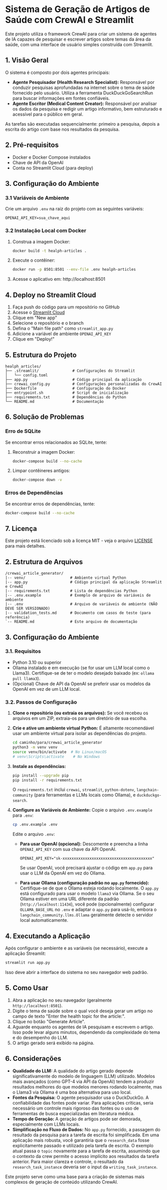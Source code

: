 # Sistema de Geração de Artigos de Saúde com CrewAI e Streamlit

Este projeto utiliza o framework CrewAI para criar um sistema de agentes de IA capazes de pesquisar e escrever artigos sobre temas da área da saúde, com uma interface de usuário simples construída com Streamlit.

## 1. Visão Geral

O sistema é composto por dois agentes principais:

* **Agente Pesquisador (Health Research Specialist):** Responsável por conduzir pesquisas aprofundadas na internet sobre o tema de saúde fornecido pelo usuário. Utiliza a ferramenta DuckDuckGoSearchRun para buscar informações em fontes confiáveis.
* **Agente Escritor (Medical Content Creator):** Responsável por analisar os dados da pesquisa e redigir um artigo informativo, bem estruturado e acessível para o público em geral.

As tarefas são executadas sequencialmente: primeiro a pesquisa, depois a escrita do artigo com base nos resultados da pesquisa.

## 2. Pré-requisitos

- Docker e Docker Compose instalados
- Chave de API da OpenAI
- Conta no Streamlit Cloud (para deploy)

## 3. Configuração do Ambiente

### 3.1 Variáveis de Ambiente

Crie um arquivo `.env` na raiz do projeto com as seguintes variáveis:

```
OPENAI_API_KEY=sua_chave_aqui
```

### 3.2 Instalação Local com Docker

1. Construa a imagem Docker:
   ```bash
   docker build -t healph-articles .
   ```

2. Execute o contêiner:
   ```bash
   docker run -p 8501:8501 --env-file .env healph-articles
   ```

3. Acesse o aplicativo em: http://localhost:8501

## 4. Deploy no Streamlit Cloud

1. Faça push do código para um repositório no GitHub
2. Acesse o [Streamlit Cloud](https://share.streamlit.io/)
3. Clique em "New app"
4. Selecione o repositório e o branch
5. Defina o "Main file path" como `streamlit_app.py`
6. Adicione a variável de ambiente `OPENAI_API_KEY`
7. Clique em "Deploy!"

## 5. Estrutura do Projeto

```
healph_articles/
├── .streamlit/               # Configurações do Streamlit
│   └── config.toml
├── app.py                    # Código principal da aplicação
├── crewai_config.py          # Configurações personalizadas do CrewAI
├── Dockerfile                # Configuração do Docker
├── entrypoint.sh             # Script de inicialização
├── requirements.txt          # Dependências do Python
└── README.md                 # Documentação
```

## 6. Solução de Problemas

### Erro de SQLite

Se encontrar erros relacionados ao SQLite, tente:

1. Reconstruir a imagem Docker:
   ```bash
   docker-compose build --no-cache
   ```

2. Limpar contêineres antigos:
   ```bash
   docker-compose down -v
   ```

### Erros de Dependências

Se encontrar erros de dependências, tente:

```bash
docker-compose build --no-cache
```

## 7. Licença

Este projeto está licenciado sob a licença MIT - veja o arquivo [LICENSE](LICENSE) para mais detalhes.

## 2. Estrutura de Arquivos

```
/crewai_article_generator/
|-- venv/                    # Ambiente virtual Python
|-- app.py                   # Código principal da aplicação Streamlit e CrewAI
|-- requirements.txt         # Lista de dependências Python
|-- .env.example             # Exemplo de arquivo de variáveis de ambiente
|-- .env                     # Arquivo de variáveis de ambiente (NÃO DEVE SER VERSIONADO)
|-- validation_tests.md      # Documento com casos de teste (para referência)
`-- README.md                # Este arquivo de documentação
```

## 3. Configuração do Ambiente

### 3.1. Requisitos

*   Python 3.10 ou superior
*   Ollama instalado e em execução (se for usar um LLM local como o Llama3). Certifique-se de ter o modelo desejado baixado (ex: `ollama pull llama3`).
*   (Opcional) Chave de API da OpenAI se preferir usar os modelos da OpenAI em vez de um LLM local.

### 3.2. Passos de Configuração

1.  **Clone o repositório (ou extraia os arquivos):**
    Se você recebeu os arquivos em um ZIP, extraia-os para um diretório de sua escolha.

2.  **Crie e ative um ambiente virtual Python:**
    É altamente recomendável usar um ambiente virtual para isolar as dependências do projeto.

    ```bash
    cd caminho/para/crewai_article_generator
    python3 -m venv venv
    source venv/bin/activate  # No Linux/macOS
    # venv\Scripts\activate    # No Windows
    ```

3.  **Instale as dependências:**

    ```bash
    pip install --upgrade pip
    pip install -r requirements.txt
    ```
    O `requirements.txt` inclui `crewai`, `streamlit`, `python-dotenv`, `langchain-community` (para ferramentas e LLMs locais como Ollama), e `duckduckgo-search`.

4.  **Configure as Variáveis de Ambiente:**
    Copie o arquivo `.env.example` para `.env`:

    ```bash
    cp .env.example .env
    ```
    Edite o arquivo `.env`:

    *   **Para usar OpenAI (opcional):**
        Descomente e preencha a linha `OPENAI_API_KEY` com sua chave da API OpenAI.
        ```dotenv
        OPENAI_API_KEY="sk-xxxxxxxxxxxxxxxxxxxxxxxxxxxxxxxxxxxxxxxx"
        ```
        Se usar OpenAI, você precisará ajustar o código em `app.py` para usar o LLM da OpenAI em vez do Ollama.

    *   **Para usar Ollama (configuração padrão no `app.py` fornecido):**
        Certifique-se de que o Ollama esteja rodando localmente. O `app.py` está configurado para usar o modelo `llama3` via Ollama. Se o seu Ollama estiver em uma URL diferente da padrão (`http://localhost:11434`), você pode (opcionalmente) configurar `OLLAMA_BASE_URL` no `.env` e adaptar o `app.py` para usá-lo, embora o `langchain_community.llms.Ollama` geralmente detecte o servidor local automaticamente.

## 4. Executando a Aplicação

Após configurar o ambiente e as variáveis (se necessário), execute a aplicação Streamlit:

```bash
streamlit run app.py
```

Isso deve abrir a interface do sistema no seu navegador web padrão.

## 5. Como Usar

1.  Abra a aplicação no seu navegador (geralmente `http://localhost:8501`).
2.  Digite o tema de saúde sobre o qual você deseja gerar um artigo no campo de texto "Enter the health topic for the article:".
3.  Clique no botão "Generate Article".
4.  Aguarde enquanto os agentes de IA pesquisam e escrevem o artigo. Isso pode levar alguns minutos, dependendo da complexidade do tema e do desempenho do LLM.
5.  O artigo gerado será exibido na página.

## 6. Considerações

*   **Qualidade do LLM:** A qualidade do artigo gerado depende significativamente do modelo de linguagem (LLM) utilizado. Modelos mais avançados (como GPT-4 via API da OpenAI) tendem a produzir resultados melhores do que modelos menores rodando localmente, mas o Llama3 via Ollama é uma boa alternativa para uso local.
*   **Fontes da Pesquisa:** O agente pesquisador usa o DuckDuckGo. A confiabilidade das fontes pode variar. Para aplicações críticas, seria necessário um controle mais rigoroso das fontes ou o uso de ferramentas de busca especializadas em literatura médica.
*   **Tempo de Geração:** A geração de artigos pode ser demorada, especialmente com LLMs locais.
*   **Simplificação no Fluxo de Dados:** No `app.py` fornecido, a passagem do resultado da pesquisa para a tarefa de escrita foi simplificada. Em uma aplicação mais robusta, você garantiria que o `research_data` fosse explicitamente passado e utilizado pela tarefa de escrita. O exemplo atual passa o `topic` novamente para a tarefa de escrita, assumindo que o contexto da crew permite o acesso implícito aos resultados da tarefa anterior. Para maior clareza e controle, o resultado da `research_task_instance` deveria ser o input da `writing_task_instance`.

Este projeto serve como uma base para a criação de sistemas mais complexos de geração de conteúdo utilizando CrewAI.

